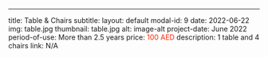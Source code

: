 ---
title: Table &  Chairs
subtitle:
layout: default
modal-id: 9
date: 2022-06-22
img: table.jpg
thumbnail: table.jpg
alt: image-alt
project-date: June 2022
period-of-use: More than 2.5 years
price: <span style="color:#FF2400;">100 AED</span>
description: 1 table and 4 chairs
link: N/A
